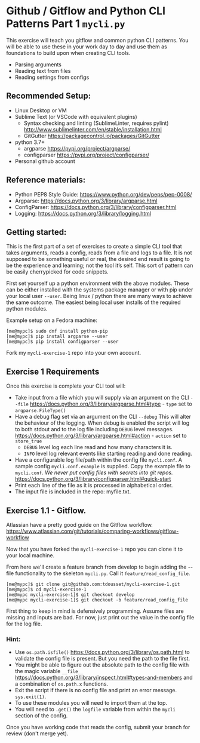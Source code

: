 # Github / Gitflow and Python CLI Patterns Part 1 `mycli.py`

This exercise will teach you gitflow and common python CLI patterns. You will be able to use these in your work day to day and use them as foundations to build upon when creating CLI tools.
* Parsing arguments
* Reading text from files
* Reading settings from configs

## Recommended Setup: ##
* Linux Desktop or VM
* Sublime Text (or VSCode with equivalent plugins)
    * Syntax checking and linting (SublimeLinter, requires pylint) http://www.sublimelinter.com/en/stable/installation.html
    * GitGutter https://packagecontrol.io/packages/GitGutter
* python 3.7+
    * argparse https://pypi.org/project/argparse/
    * configparser https://pypi.org/project/configparser/
* Personal github account

## Reference materials: ##
* Python PEP8 Style Guide: https://www.python.org/dev/peps/pep-0008/
* Argparse: https://docs.python.org/3/library/argparse.html
* ConfigParser: https://docs.python.org/3/library/configparser.html
* Logging: https://docs.python.org/3/library/logging.html

## Getting started: ##
This is the first part of a set of exercises to create a simple CLI tool that takes arguments, reads a config, reads from a file and logs to a file. It is not supposed to be something useful or real, the desired end result is going to be the experience and learning; not the tool it’s self. This sort of pattern can be easily cherrypicked for code snippets.

First set yourself up a python environment with the above modules. These can be either installed with the systems package manager or with pip under your local user `--user`. Being linux / python there are many ways to achieve the same outcome. The easiest being local user installs of the required python modules.

Example setup on a Fedora machine:
```
[me@mypc]$ sudo dnf install python-pip
[me@mypc]$ pip install argparse --user
[me@mypc]$ pip install configparser --user
```

Fork my `mycli-exercise-1` repo into your own account.

## Exercise 1 Requirements ##
Once this exercise is complete your CLI tool will:
* Take input from a file which you will supply via an argument on the CLI `--file` https://docs.python.org/3/library/argparse.html#type - `type` set to `argparse.FileType()`
* Have a debug flag set via an argument on the CLI `--debug` This will alter the behaviour of the logging. When debug is enabled the script will log to both stdout and to the log file including `DEBUG` level messages. https://docs.python.org/3/library/argparse.html#action - `action` set to `store_true`
    * `DEBUG` level log each line read and how many characters it is.
    * `INFO` level log relevant events like starting reading and done reading.
* Have a configurable log file/path within the config file `mycli.conf`. A sample config `mycli.conf.example` is supplied. Copy the example file to `mycli.conf`. *We never put config files with secrets into git repos.* https://docs.python.org/3/library/configparser.html#quick-start
* Print each line of the file as it is processed in alphabetical order.
* The input file is included in the repo: myfile.txt.

## Exercise 1.1 - Gitflow. ##
Atlassian have a pretty good guide on the Gitflow workflow. https://www.atlassian.com/git/tutorials/comparing-workflows/gitflow-workflow

Now that you have forked the `mycli-exercise-1` repo you can clone it to your local machine.

From here we'll create a feature branch from develop to begin adding the --file functionality to the skeleton `mycli.py`. Call it `feature/read_config_file`.

```
[me@mypc]$ git clone git@github.com:tdousset/mycli-exercise-1.git
[me@mypc]$ cd mycli-exercise-1
[me@mypc mycli-exercise-1]$ git checkout develop
[me@mypc mycli-exercise-1]$ git checkout -b feature/read_config_file
```

First thing to keep in mind is defensively programming. Assume files are missing and inputs are bad. For now, just print out the value in the config file for the log file.

### Hint: ###
- Use `os.path.isfile()` https://docs.python.org/3/library/os.path.html to validate the config file is present. But you need the path to the file first.
- You might be able to figure out the absolute path to the config file with the magic variable `__file__` https://docs.python.org/3/library/inspect.html#types-and-members and a combination of `os.path.x` functions.
- Exit the script if there is no config file and print an error message. `sys.exit(1)`.
- To use these modules you will need to import them at the top.
- You will need to `.get()` the `logfile` variable from within the `mycli` section of the config.

Once you have working code that reads the config, submit your branch for review (don't merge yet).